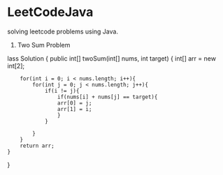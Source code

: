# LeetCodeJava
solving leetcode problems using Java.


1. Two Sum Problem

lass Solution {
    public int[] twoSum(int[] nums, int target) {
        int[] arr = new int[2];

        for(int i = 0; i < nums.length; i++){
            for(int j = 0; j < nums.length; j++){
                if(i != j){
                    if(nums[i] + nums[j] == target){
                    arr[0] = j;
                    arr[1] = i;
                    }
                }

            }
        }
        return arr;
    }
}
